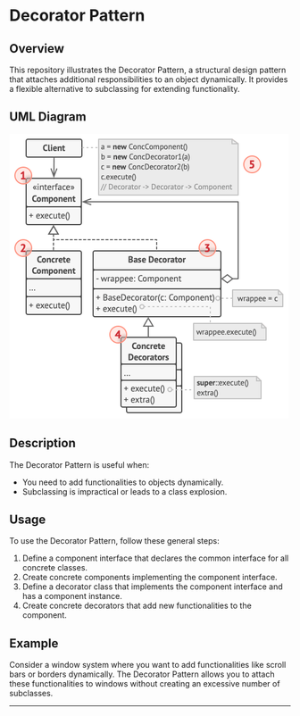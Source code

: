 # Decorator Pattern

## Overview

This repository illustrates the Decorator Pattern, a structural design pattern that attaches additional responsibilities to an object dynamically. It provides a flexible alternative to subclassing for extending functionality.

## UML Diagram

![Decorator Pattern UML Diagram](https://github.com/ImCoderz/design-pattern-java/blob/main/assets/DecoratorUML.png)

## Description

The Decorator Pattern is useful when:
- You need to add functionalities to objects dynamically.
- Subclassing is impractical or leads to a class explosion.

## Usage

To use the Decorator Pattern, follow these general steps:

1. Define a component interface that declares the common interface for all concrete classes.
2. Create concrete components implementing the component interface.
3. Define a decorator class that implements the component interface and has a component instance.
4. Create concrete decorators that add new functionalities to the component.

## Example

Consider a window system where you want to add functionalities like scroll bars or borders dynamically. The Decorator Pattern allows you to attach these functionalities to windows without creating an excessive number of subclasses.

---